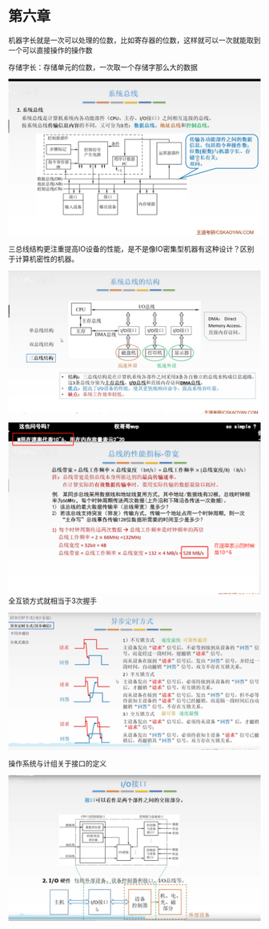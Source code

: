 # 第六章

机器字长就是一次可以处理的位数，比如寄存器的位数，这样就可以一次就能取到一个可以直接操作的操作数



存储字长：存储单元的位数，一次取一个存储字那么大的数据

![image-20211222215715596](images/image-20211222215715596.png)



三总线结构更注重提高IO设备的性能，是不是像IO密集型机器有这种设计？区别于计算机密性的机器。

![image-20211222222716208](images/image-20211222222716208.png)



![image-20211222225127147](images/image-20211222225127147.png)全互锁方式就相当于3次握手

![image-20211223211102674](images/image-20211223211102674.png)





操作系统与计组关于接口的定义

![image-20211223222953211](images/image-20211223222953211.png)
